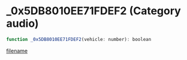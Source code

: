 # _0x5DB8010EE71FDEF2 (Category audio)

```js
function _0x5DB8010EE71FDEF2(vehicle: number): boolean
```

[filename](_0x5DB8010EE71FDEF2_m.md ':include')
